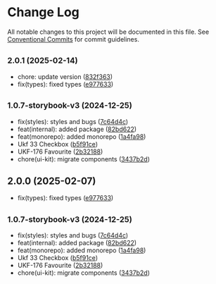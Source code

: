 # Change Log

All notable changes to this project will be documented in this file.
See [Conventional Commits](https://conventionalcommits.org) for commit guidelines.

## <small>2.0.1 (2025-02-14)</small>

* chore: update version ([832f363](https://gitlab.optimacros.com/fe/ui-kit/commit/832f363))
* fix(types): fixed types ([e977633](https://gitlab.optimacros.com/fe/ui-kit/commit/e977633))



## <small>1.0.7-storybook-v3 (2024-12-25)</small>

* fix(styles): styles and bugs ([7c64d4c](https://gitlab.optimacros.com/fe/ui-kit/commit/7c64d4c))
* feat(internal): added package ([82bd622](https://gitlab.optimacros.com/fe/ui-kit/commit/82bd622))
* feat(monorepo): added monorepo ([1a4fa98](https://gitlab.optimacros.com/fe/ui-kit/commit/1a4fa98))
* Ukf 33 Checkbox ([b5f91ce](https://gitlab.optimacros.com/fe/ui-kit/commit/b5f91ce))
* UKF-176 Favourite ([2b32188](https://gitlab.optimacros.com/fe/ui-kit/commit/2b32188))
* chore(ui-kit): migrate components ([3437b2d](https://gitlab.optimacros.com/fe/ui-kit/commit/3437b2d))





## 2.0.0 (2025-02-07)

* fix(types): fixed types ([e977633](https://gitlab.optimacros.com/fe/ui-kit/commit/e977633))



## <small>1.0.7-storybook-v3 (2024-12-25)</small>

* fix(styles): styles and bugs ([7c64d4c](https://gitlab.optimacros.com/fe/ui-kit/commit/7c64d4c))
* feat(internal): added package ([82bd622](https://gitlab.optimacros.com/fe/ui-kit/commit/82bd622))
* feat(monorepo): added monorepo ([1a4fa98](https://gitlab.optimacros.com/fe/ui-kit/commit/1a4fa98))
* Ukf 33 Checkbox ([b5f91ce](https://gitlab.optimacros.com/fe/ui-kit/commit/b5f91ce))
* UKF-176 Favourite ([2b32188](https://gitlab.optimacros.com/fe/ui-kit/commit/2b32188))
* chore(ui-kit): migrate components ([3437b2d](https://gitlab.optimacros.com/fe/ui-kit/commit/3437b2d))
